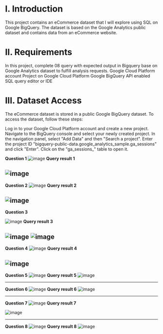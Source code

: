 # I. Introduction
This project contains an eCommerce dataset that I will explore using SQL on Google BigQuery. The dataset is based on the Google Analytics public dataset and contains data from an eCommerce website.

# II. Requirements
In this project, complete 08 query with expected output in Bigquery base on Google Analytics dataset to fulfill analysis requests.
Google Cloud Platform account
Project on Google Cloud Platform
Google BigQuery API enabled
SQL query editor or IDE

# III. Dataset Access
The eCommerce dataset is stored in a public Google BigQuery dataset. To access the dataset, follow these steps:

Log in to your Google Cloud Platform account and create a new project.
Navigate to the BigQuery console and select your newly created project.
In the navigation panel, select "Add Data" and then "Search a project".
Enter the project ID "bigquery-public-data.google_analytics_sample.ga_sessions" and click "Enter".
Click on the "ga_sessions_" table to open it.

**Question 1**
![image](https://github.com/uyennguyen307/Ecommerce-Project/assets/162019618/59e63d77-6b6a-4871-9cee-0bca9cc21ce7)
**Query result 1**

![image](https://github.com/uyennguyen307/Ecommerce-Project/assets/162019618/149f1c41-c15f-4ecb-b03e-1b5cab5fc8f9)
---
**Question 2**
![image](https://github.com/uyennguyen307/Ecommerce-Project/assets/162019618/167d6cc7-3105-4f72-a0a6-48c8b14f2b3c)
**Query result 2**

![image](https://github.com/uyennguyen307/Ecommerce-Project/assets/162019618/aa9ec837-ef9b-41e3-b849-b98bdd3b69f3)
---
**Question 3**

![image](https://github.com/uyennguyen307/Ecommerce-Project/assets/162019618/25cc6ea6-c07f-4579-a04f-29de43cfb8ed)
**Query result 3**

![image](https://github.com/uyennguyen307/Ecommerce-Project/assets/162019618/70bb9090-4e0d-4575-b0c2-f3142a15418f)
![image](https://github.com/uyennguyen307/Ecommerce-Project/assets/162019618/52b366b3-0519-489e-93e9-74e9a8b79bd1)
---
**Question 4**
![image](https://github.com/uyennguyen307/Ecommerce-Project/assets/162019618/33832da6-5faa-4387-9d32-c9bfba4d54cf)
**Query result 4**

![image](https://github.com/uyennguyen307/Ecommerce-Project/assets/162019618/7ebb9465-9bda-4484-ad69-d28e266a7d8f)
---
**Question 5**
![image](https://github.com/uyennguyen307/Ecommerce-Project/assets/162019618/2e4d569d-fa50-4590-b7b5-adfb16c36c9f)
**Query result 5**
![image](https://github.com/uyennguyen307/Ecommerce-Project/assets/162019618/2a78bd86-2fe4-41b4-bb1a-ecf1e148f5ec)

---
**Question 6**
![image](https://github.com/uyennguyen307/Ecommerce-Project/assets/162019618/f2d35b5e-5d84-4855-90d8-e77f75bfacf9)
**Query result 6**
![image](https://github.com/uyennguyen307/Ecommerce-Project/assets/162019618/9abb8f70-e9b4-4ebf-8994-6466de394b77)

---
**Question 7**
![image](https://github.com/uyennguyen307/Ecommerce-Project/assets/162019618/4fc5d8fb-a97a-49c3-93c5-80c1d4a2339e)
**Query result 7**

![image](https://github.com/uyennguyen307/Ecommerce-Project/assets/162019618/ea4172ca-7468-4bbe-a4d0-ca6630463225)

---
**Question 8**
![image](https://github.com/uyennguyen307/Ecommerce-Project/assets/162019618/030dcc8e-1022-475a-b858-61d294874264)
**Query result 8**
![image](https://github.com/uyennguyen307/Ecommerce-Project/assets/162019618/33044e51-b8d0-48db-b9d1-0f15cee85dce)
